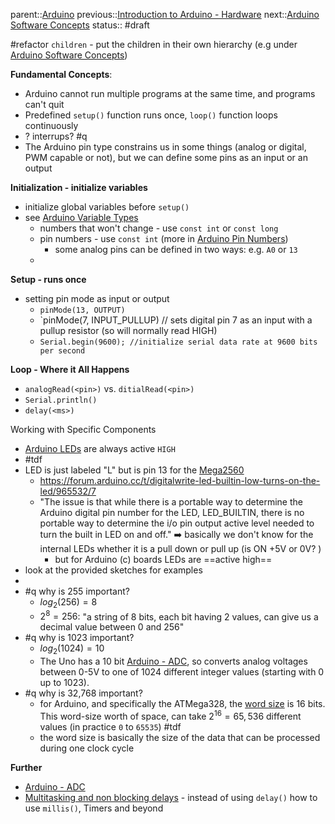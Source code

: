 parent::[Arduino](Arduino.md)
previous::[Introduction to Arduino - Hardware](Introduction%20to%20Arduino%20-%20Hardware.md)
next::[Arduino Software Concepts](Arduino%20Software%20Concepts.md)
status:: #draft

#refactor `children` - put the children in their own hierarchy (e.g under [Arduino Software Concepts](Arduino%20Software%20Concepts.md))

**Fundamental Concepts**:
- Arduino cannot run multiple programs at the same time, and programs can't quit
- Predefined `setup()` function runs once, `loop()` function loops continuously
- ? interrups? #q 
- The Arduino pin type constrains us in some things (analog or digital, PWM capable or not), but we can define some pins as an input or an output

**Initialization - initialize variables**
- initialize global variables before `setup()`
- see [Arduino Variable Types](Arduino%20Variable%20Types.md) 
	- numbers that won't change - use `const int` or `const long`
	- pin numbers - use `const int`  (more in [Arduino Pin Numbers](Arduino%20Pin%20Numbers.md))
		- some analog pins can be defined in two ways: e.g. `A0` or `13` 
	- 

**Setup - runs once**
- setting pin mode as input or output
	- `pinMode(13, OUTPUT)`
	- `pinMode(7, INPUT_PULLUP) // sets digital pin 7 as an input with a pullup resistor (so will normally read HIGH)
	- `Serial.begin(9600); //initialize serial data rate at 9600 bits per second`

**Loop - Where it All Happens**
- `analogRead(<pin>)` vs. `ditialRead(<pin>)`
- `Serial.println()`
- `delay(<ms>)`

Working with Specific Components
- [Arduino LEDs](Arduino%20LEDs.md) are always active `HIGH` 
- #tdf 
- LED is just labeled "L" but is pin 13 for the [Mega2560](Mega2560.md)
	- https://forum.arduino.cc/t/digitalwrite-led-builtin-low-turns-on-the-led/965532/7
	- "The issue is that while there is a portable way to determine the Arduino digital pin number for the LED, LED_BUILTIN, there is no portable way to determine the i/o pin output active level needed to turn the built in LED on and off." ➡️  basically we don't know for the internal LEDs whether it is a pull down or pull up (is ON +5V or 0V? ) 
		- but for Arduino (c) boards LEDs are ==active high==
- look at the provided sketches for examples
- 
- #q why is 255 important?
	- $log_2(256)=8$
	- $2^8=256$: "a string of 8 bits, each bit having 2 values, can give us a decimal value between 0 and 256"
- #q why is 1023 important? 
	- $log_2(1024)=10$
	- The Uno has a 10 bit [Arduino - ADC](Arduino%20-%20ADC.md), so converts analog voltages between 0-5V to one of 1024 different integer values (starting with 0 up to 1023). 
- #q why is 32,768 important?
	- for Arduino, and specifically the ATMega328, the [word size](word%20size.md) is 16 bits.  This word-size worth of space, can take $2^{16}=65,536$ different values (in practice `0` to `65535`)   #tdf 
	- the word size is basically the size of the data that can be processed during one clock cycle
	

**Further**
- [Arduino - ADC](Arduino%20-%20ADC.md)
- [Multitasking and non blocking delays](Multitasking%20and%20non%20blocking%20delays.md) - instead of using `delay()` how to use `millis()`, Timers and beyond
